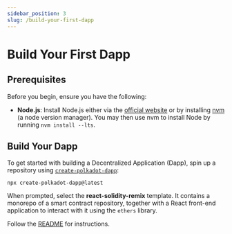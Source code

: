 ```yaml
---
sidebar_position: 3
slug: /build-your-first-dapp
---
```


# Build Your First Dapp

## Prerequisites

Before you begin, ensure you have the following:

- **Node.js**: Install Node.js either via the [official website](https://nodejs.org/en/download) or by installing [nvm](https://github.com/nvm-sh/nvm) (a node version manager). You may then use nvm to install Node by running `nvm install --lts`.

## Build Your Dapp

To get started with building a Decentralized Application (Dapp), spin up a repository using [`create-polkadot-dapp`](https://github.com/paritytech/create-polkadot-dapp):
```
npx create-polkadot-dapp@latest
```
When prompted, select the **react-solidity-remix** template. It contains a monorepo of a smart contract repository, together with a React front-end application to interact with it using the `ethers` library.

Follow the [README](https://github.com/paritytech/create-polkadot-dapp/blob/master/templates/react-solidity-remix/README.md) for instructions.

